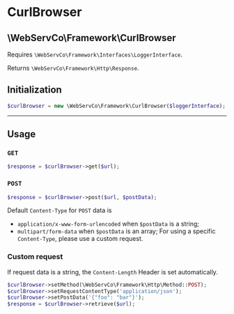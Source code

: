 # CurlBrowser

## \WebServCo\Framework\CurlBrowser

Requires `\WebServCo\Framework\Interfaces\LoggerInterface`.

Returns `\WebServCo\Framework\Http\Response`.

## Initialization
```php
$curlBrowser = new \WebServCo\Framework\CurlBrowser($loggerInterface);
```

---

## Usage

### `GET`
```php
$response = $curlBrowser->get($url);
```

### `POST`
```php
$response = $curlBrowser->post($url, $postData);
```

Default `Content-Type` for `POST` data is
* `application/x-www-form-urlencoded` when `$postData` is a string;
* `multipart/form-data` when `$postData` is an array;
For using a specific `Content-Type`, please use a custom request.

### Custom request

If request data is a string, the `Content-Length` Header is set automatically.

```php
$curlBrowser->setMethod(\WebServCo\Framework\Http\Method::POST);
$curlBrowser->setRequestContentType('application/json');
$curlBrowser->setPostData('{"foo": "bar"}');
$response = $curlBrowser->retrieve($url);
```
